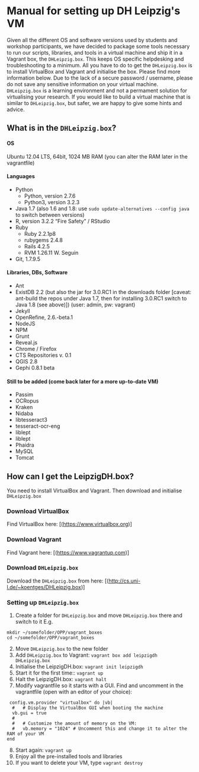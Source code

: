 # Manual for setting up DH Leipzig's VM 

Given all the different OS and software versions used by students and workshop participants, we have decided to package some tools necessary to run our scripts, libraries, and tools in a virtual machine and ship it in a Vagrant box, the `DHLeipzig.box`. This keeps OS specific helpdesking and troubleshooting to a minimum. All you have to do to get the `DHLeipzig.box` is to install VirtualBox and Vagrant and initialise the box. Please find more information below. Due to the lack of a secure password / username, please do not save any sensitive information on your virtual machine. `DHLeipzig.box` is a learning environment and not a permament solution for virtualising your research. If you would like to build a virtual machine that is similar to `DHLeipzig.box`, but safer, we are happy to give some hints and advice.

## What is in the `DHLeipzig.box`?

#### OS

Ubuntu 12.04 LTS, 64bit, 1024 MB RAM (you can alter the RAM later in the vagrantfile)

#### Languages

- Python
  - Python, version 2.7.6
  - Python3, version 3.2.3
- Java 1.7 (also 1.6 and 1.8: use `sudo update-alternatives --config java` to switch between versions)
- R, version 3.2.2 “Fire Safety” / RStudio
- Ruby
  - Ruby 2.2.1p8
  - rubygems 2.4.8
  - Rails 4.2.5
  - RVM 1.26.11 W. Seguin
- Git, 1.7.9.5

#### Libraries, DBs, Software

- Ant
- ExistDB 2.2 (but also the jar for 3.0.RC1 in the downloads folder [caveat: ant-build the repos under Java 1.7, then for installing 3.0.RC1 switch to Java 1.8 (see above)]) (user: admin, pw: vagrant)
- Jekyll
- OpenRefine, 2.6.-beta.1
- NodeJS
- NPM
- Grunt
- Reveal.js
- Chrome / Firefox
- CTS Repositories v. 0.1
- QGIS 2.8
- Gephi 0.8.1 beta

#### Still to be added (come back later for a more up-to-date VM)

- Passim
- OCRopus
- Kraken
- Nidaba
- libtesseract3
- tesseract-ocr-eng
- liblept
- liblept
- Phaidra
- MySQL
- Tomcat

## How can I get the LeipzigDH.box?

You need to install VirtualBox and Vagrant. Then download and initialise `DHLeipzig.box`

### Download VirtualBox

Find VirtualBox here: [(https://www.virtualbox.org)]

### Download Vagrant

Find Vagrant here: [(https://www.vagrantup.com)]

### Download `DHLeipzig.box`

Download the `DHLeipzig.box` from here: [(http://cs.uni-l.de/~koentges/DHLeipzig.box)]

### Setting up `DHLeipzig.box`

1. Create a folder for `DHLeipzig.box` and move `DHLeipzig.box` there and switch to it
E.g. 
```
mkdir ~/somefolder/OPP/vagrant_boxes
cd ~/somefolder/OPP/vagrant_boxes
```
2. Move `DHLeipzig.box` to the new folder
3. Add `DHLeipzig.box` to Vagrant: `vagrant box add leipzigdh DHLeipzig.box`
4. Initialise the LeipzigDH.box: `vagrant init leipzigdh`
5. Start it for the first time:: `vagrant up`
6. Halt the LeipzigDH.box: `vagrant halt`
7. Modify vagrantfile so it starts with a GUI. Find and uncomment in the vagrantfile (open with an editor of your choice):
```
 config.vm.provider "virtualbox" do |vb|
  #   # Display the VirtualBox GUI when booting the machine
  vb.gui = true
  #
  #   # Customize the amount of memory on the VM:
  #   vb.memory = "1024" # Uncomment this and change it to alter the RAM of your VM
end
```
8. Start again: `vagrant up` 
9. Enjoy all the pre-installed tools and libraries
10. If you want to delete your VM, type `vagrant destroy`


